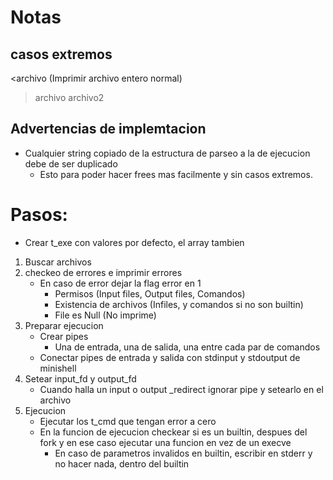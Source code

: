 # Notas

## casos extremos

<archivo (Imprimir archivo entero normal)
>archivo
<archivo1 > archivo2

## Advertencias de implemtacion
* Cualquier string copiado de la estructura de parseo a la de ejecucion debe de ser duplicado
	- Esto para poder hacer frees mas facilmente y sin casos extremos.

# Pasos:
* Crear t_exe con valores por defecto, el array tambien
1. Buscar archivos
2. checkeo de errores e imprimir errores
	* En caso de error dejar la flag error en 1
		- Permisos (Input files, Output files, Comandos)
		- Existencia de archivos (Infiles, y comandos si no son builtin)
		- File es Null (No imprime)
3. Preparar ejecucion
	* Crear pipes
		*  Una de entrada, una de salida, una entre cada par de comandos
	* Conectar pipes de entrada y salida con stdinput y stdoutput de minishell
4. Setear input_fd y output_fd
	* Cuando halla un input o output _redirect ignorar pipe y setearlo en el archivo
5. Ejecucion
	* Ejecutar los t_cmd que tengan error a cero
	* En la funcion de ejecucion checkear si es un builtin, despues del fork y en ese caso ejecutar una funcion en vez de un execve
		* En caso de parametros invalidos en builtin, escribir en stderr y no hacer nada, dentro del builtin

